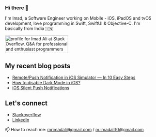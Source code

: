 ### Hi there 👋

I'm Imad, a Software Engineer working on Mobile - iOS, iPadOS and tvOS development, love programming in Swift, SwiftUI & Objective-C. I'm basically from India 🇮🇳

<a href="https://stackoverflow.com/users/1025063/imad-ali"><img src="https://stackoverflow.com/users/flair/1025063.png" width="208" height="58" alt="profile for Imad Ali at Stack Overflow, Q&amp;A for professional and enthusiast programmers" title="profile for Imad Ali at Stack Overflow, Q&amp;A for professional and enthusiast programmers"></a>

## My recent blog posts


- [Remote/Push Notification in iOS Simulator — In 10 Easy Steps](https://imad-ali.medium.com/remote-notification-in-ios-simulator-xcode-11-4-or-later-ios-13-4-or-later-8e5a77881ef0)
- [How to disable Dark Mode in iOS?](https://imad-ali.medium.com/how-to-disable-dark-mode-in-ios-5f959955a037)
- [iOS Silent Push Notifications](https://imad-ali.medium.com/ios-silent-push-notifications-84009d57794c)

## Let's connect

- [Stackoverflow](https://stackoverflow.com/users/1025063/imad-ali)
- [LinkedIn](https://www.linkedin.com/in/imad-ali/)


📫 How to reach me: mrimadali@gmail.com / m.imadali10@gmail.com

